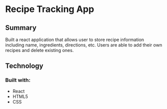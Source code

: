 <h1>Recipe Tracking App</h1>
<h2>Summary</h2>
<p>
Built a react application that allows user to store recipe information
including name, ingredients, directions, etc. Users are able to add their own recipes and delete existing ones.
</p>
<h2>Technology</h2>
<h3>Built with:</h3>
<ul>
<li>React</li>
<li>HTML5</li>
<li>CSS</li>
</ul>
